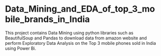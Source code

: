 # Data_Mining_and_EDA_of_top_3_mobile_brands_in_India
This project contains Data Mining using python libraries such as BeautifulSoup and Pandas to download data from amazon website and perform Exploratory Data Analysis on the Top 3 mobile phones sold in India using Power Bi.
